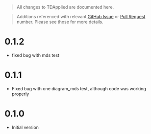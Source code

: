 > All changes to TDApplied are documented here.

> Additions referenced with relevant [GitHub Issue](https://github.com/shaelebrown/TDApplied/issues) or
[Pull Request](https://github.com/shaelebrown/TDApplied/pulls) number.
Please see those for more details.

# 0.1.2

- fixed bug with mds test

# 0.1.1

- Fixed bug with one diagram_mds test, although code was working properly

# 0.1.0

- Initial version